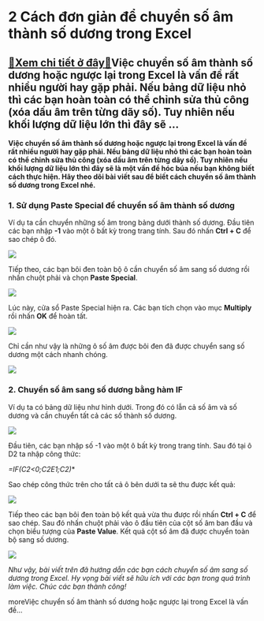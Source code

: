 2 Cách đơn giản để chuyển số âm thành số dương trong Excel
==========================================================

[:gift:Xem chi tiết ở đây:gift:](https://hddtvn.com/2-cach-don-gian-de-chuyen-so-am-thanh-so-duong-trong-excel/)Việc chuyển số âm thành số dương hoặc ngược lại trong Excel là vấn đề rất nhiều người hay gặp phải. Nếu bảng dữ liệu nhỏ thì các bạn hoàn toàn có thể chỉnh sửa thủ công (xóa dấu âm trên từng dãy số). Tuy nhiên nếu khối lượng dữ liệu lớn thì đây sẽ …
---------------------------------------------------------------------------------------------------------------------------------------------------------------------------------------------------------------------------------------------------------

**Việc chuyển số âm thành số dương hoặc ngược lại trong Excel là vấn đề rất nhiều người hay gặp phải. Nếu bảng dữ liệu nhỏ thì các bạn hoàn toàn có thể chỉnh sửa thủ công (xóa dấu âm trên từng dãy số). Tuy nhiên nếu khối lượng dữ liệu lớn thì đây sẽ là một vấn đề hóc búa nếu bạn không biết cách thực hiện. Hãy theo dõi bài viết sau để biết cách chuyển số âm thành số dương trong Excel nhé.**


### 1. Sử dụng Paste Special để chuyển số âm thành số dương


Ví dụ ta cần chuyển những số âm trong bảng dưới thành số dương. Đầu tiên các bạn nhập **-1** vào một ô bất kỳ trong trang tính. Sau đó nhấn **Ctrl + C** để sao chép ô đó.


![](https://hddtvn.com/wp-content/uploads/2021/01/01s5pHN.png)


Tiếp theo, các bạn bôi đen toàn bộ ô cần chuyển số âm sang số dương rồi nhấn chuột phải và chọn **Paste Special**.


![](https://hddtvn.com/wp-content/uploads/2021/01/ChtWN9d.png)


Lúc này, cửa sổ Paste Special hiện ra. Các bạn tích chọn vào mục **Multiply** rồi nhấn **OK** để hoàn tất.


![](https://hddtvn.com/wp-content/uploads/2021/01/yhVYvgg.png)


Chỉ cần như vậy là những ô số âm được bôi đen đã được chuyển sang số dương một cách nhanh chóng.


![](https://hddtvn.com/wp-content/uploads/2021/01/WsPfzrV.png)


### 2. Chuyển số âm sang số dương bằng hàm IF


Ví dụ ta có bảng dữ liệu như hình dưới. Trong đó có lẫn cả số âm và số dương và cần chuyển tất cả các số thành số dương.


![](https://hddtvn.com/wp-content/uploads/2021/01/657DTbV.png)


Đầu tiên, các bạn nhập số -1 vào một ô bất kỳ trong trang tính. Sau đó tại ô D2 ta nhập công thức:


**=IF(C2<0;C2*$E$1;C2)**


Sao chép công thức trên cho tất cả ô bên dưới ta sẽ thu được kết quả:


![](https://hddtvn.com/wp-content/uploads/2021/01/8qK16vG.png)


Tiếp theo các bạn bôi đen toàn bộ kết quả vừa thu được rồi nhấn **Ctrl + C** để sao chép. Sau đó nhấn chuột phải vào ô đầu tiên của cột số âm ban đầu và chọn biểu tượng của **Paste Value**. Kết quả cột số âm đã được chuyển toàn bộ sang số dương.


![](https://hddtvn.com/wp-content/uploads/2021/01/cjwJOJl.png)


*Như vậy, bài viết trên đã hướng dẫn các bạn cách chuyển số âm sang số dương trong Excel. Hy vọng bài viết sẽ hữu ích với các bạn trong quá trình làm việc. Chúc các bạn thành công!*


moreViệc chuyển số âm thành số dương hoặc ngược lại trong Excel là vấn đề…

